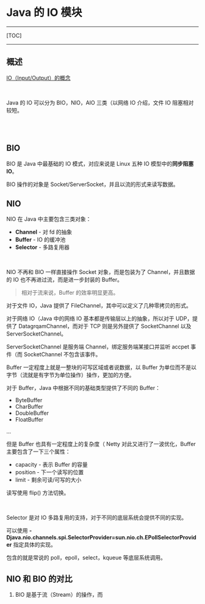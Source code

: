# Java 的 IO 模块



---

[TOC]

---



## 概述

[IO（Input/Output）的概念](../../系统/Linux的IO模型.md)

<br>

Java 的 IO 可以分为 BIO，NIO，AIO 三类（以网络 IO 介绍，文件 IO 阻塞相对较短。

<br>

<br>

## BIO

BIO 是 Java 中最基础的 IO 模式，对应来说是 Linux 五种 IO 模型中的**同步阻塞 IO**。

BIO 操作的对象是 Socket/ServerSocket，并且以流的形式来读写数据。



## NIO

NIO 在 Java 中主要包含三类对象：

- **Channel** - 对 fd 的抽象
- **Buffer** - IO 的缓冲池
- **Selector** - 多路复用器



<br>

NIO 不再和 BIO 一样直接操作 Socket 对象，而是包装为了 Channel，并且数据的 IO 也不再进过流，而是进一步封装的 Buffer。

> 相对于流来说，Buffer 的效率明显更高。

对于文件 IO，Java 提供了 FileChannel，其中可以定义了几种零拷贝的形式。

对于网络 IO（Java 中的网络 IO 基本都是传输层以上的抽象，所以对于 UDP，提供了 DatagrqamChannel，而对于 TCP 则是另外提供了 SocketChannel 以及 ServerSocketChannel。

ServerSocketChannel 是服务端 Channel，绑定服务端某接口并监听 accpet 事件（而 SocketChannel 不包含该事件。

Buffer 一定程度上就是一整块的可写区域或者说数据，以 Buffer 为单位而不是以字节（流就是有字节为单位操作）操作，更加的方便。

对于 Buffer，Java 中根据不同的基础类型提供了不同的 Buffer：

- ByteBuffer
- CharBuffer
- DoubleBuffer
- FloatBuffer

...

但是 Buffer 也具有一定程度上的复杂度（ Netty 对此又进行了一波优化，Buffer 主要包含了一下三个属性：

- capacity - 表示 Buffer 的容量
- position - 下一个读写的位置
- limit - 剩余可读/可写的大小

读写使用 flip() 方法切换。

<br>

Selector 是对 IO 多路复用的支持，对于不同的底层系统会提供不同的实现。

可以使用 **-Djava.nio.channels.spi.SelectorProvider=sun.nio.ch.EPollSelectorProvider** 指定具体的实现。

包含的就是常说的 poll，epoll，select，kqueue 等底层系统调用。







## NIO 和 BIO 的对比

1. BIO 是基于流（Stream）的操作，而


